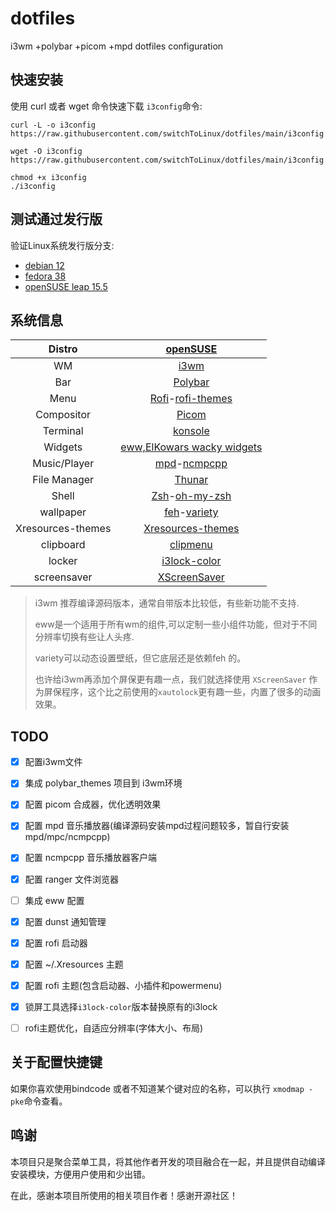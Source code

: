 # dotfiles
i3wm +polybar +picom +mpd dotfiles configuration

## 快速安装

使用 curl 或者 wget 命令快速下载 `i3config`命令:
```
curl -L -o i3config https://raw.githubusercontent.com/switchToLinux/dotfiles/main/i3config

wget -O i3config https://raw.githubusercontent.com/switchToLinux/dotfiles/main/i3config

chmod +x i3config
./i3config

```

## 测试通过发行版

验证Linux系统发行版分支:
- [debian 12](https://www.debian.org/)
- [fedora 38](https://fedoraproject.org/)
- [openSUSE leap 15.5](https://get.opensuse.org/leap/)


## 系统信息

|Distro|[openSUSE](https://www.opensuse.org/)|
|:---:|:---:|
|WM|[i3wm](https://github.com/i3/i3)|
|Bar|[Polybar](https://github.com/polybar/polybar)|
|Menu|[Rofi](https://github.com/davatorium/rofi)-[rofi-themes](https://github.com/adi1090x/rofi)|
|Compositor|[Picom](https://github.com/yshui/picom)|
|Terminal|[konsole](https://konsole.kde.org)|
|Widgets|[eww,ElKowars wacky widgets](https://github.com/elkowar/eww)|
|Music/Player|[mpd](https://github.com/MusicPlayerDaemon/MPD)-[ncmpcpp](https://github.com/ncmpcpp/ncmpcpp)|
|File Manager|[Thunar](https://gitlab.xfce.org/xfce/thunar)|
|Shell|[Zsh](https://www.zsh.org/)-[oh-my-zsh](https://ohmyz.sh/)|
|wallpaper| [feh](https://github.com/derf/feh)-[variety](https://github.com/varietywalls/variety)|
|Xresources-themes| [Xresources-themes](https://github.com/janoamaral/Xresources-themes)|
|clipboard| [clipmenu](https://github.com/cdown/clipmenu) |
|locker| [i3lock-color](https://github.com/Raymo111/i3lock-color)|
|screensaver| [XScreenSaver](https://www.jwz.org/xscreensaver)|

> i3wm 推荐编译源码版本，通常自带版本比较低，有些新功能不支持.
> 
> eww是一个适用于所有wm的组件,可以定制一些小组件功能，但对于不同分辨率切换有些让人头疼.
>
> variety可以动态设置壁纸，但它底层还是依赖feh 的。
>
> 也许给i3wm再添加个屏保更有趣一点，我们就选择使用 `XScreenSaver` 作为屏保程序，这个比之前使用的`xautolock`更有趣一些，内置了很多的动画效果。



## TODO

- [x] 配置i3wm文件
- [x] 集成 polybar_themes 项目到 i3wm环境
- [x] 配置 picom 合成器，优化透明效果
- [x] 配置 mpd 音乐播放器(编译源码安装mpd过程问题较多，暂自行安装 mpd/mpc/ncmpcpp)
- [x] 配置 ncmpcpp 音乐播放器客户端
- [x] 配置 ranger 文件浏览器
- [ ] 集成 eww 配置
- [x] 配置 dunst 通知管理
- [x] 配置 rofi 启动器
- [x] 配置 ~/.Xresources 主题
- [x] 配置 rofi 主题(包含启动器、小插件和powermenu)
- [x] 锁屏工具选择`i3lock-color`版本替换原有的i3lock
- [ ] rofi主题优化，自适应分辨率(字体大小、布局)


## 关于配置快捷键

如果你喜欢使用bindcode 或者不知道某个键对应的名称，可以执行 `xmodmap -pke`命令查看。

## 鸣谢

本项目只是聚合菜单工具，将其他作者开发的项目融合在一起，并且提供自动编译安装模块，方便用户使用和少出错。

在此，感谢本项目所使用的相关项目作者！感谢开源社区！
